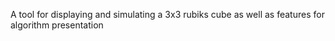 A tool for displaying and simulating a 3x3 rubiks cube as well as features for algorithm presentation
